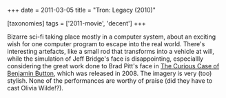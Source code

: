 +++
date = 2011-03-05
title = "Tron: Legacy (2010)"

[taxonomies]
tags = ['2011-movie', 'decent']
+++

Bizarre sci-fi taking place mostly in a computer system, about an
exciting wish for one computer program to escape into the real world.
There\'s interesting artefacts, like a small rod that transforms into a
vehicle at will, while the simulation of Jeff Bridge\'s face is
disappointing, especiallly considering the great work done to Brad
Pitt\'s face in [The Curious Case of Benjamin Button], which was
released in 2008. The imagery is very (too) stylish. None of the
performances are worthy of praise (did they have to cast Olivia
Wilde!?).

  [The Curious Case of Benjamin Button]: http://movies.tshepang.net/finchers-most-pointless-yet
